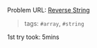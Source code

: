 Problem URL: [ Reverse String](https://leetcode.com/problems/reverse-string/)

> tags: `#array`, `#string`

1st try took: 5mins